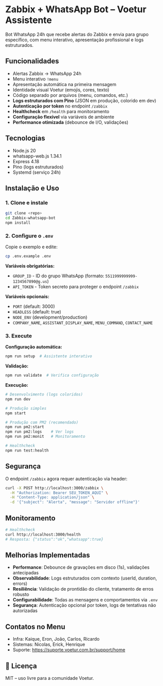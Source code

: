 #  Zabbix + WhatsApp Bot – Voetur Assistente

Bot WhatsApp 24h que recebe alertas do Zabbix e envia para grupo específico, com menu interativo, apresentação profissional e logs estruturados.

##  Funcionalidades
-  Alertas Zabbix → WhatsApp 24h  
-  Menu interativo `!menu`  
-  Apresentação automática na primeira mensagem  
-  Identidade visual Voetur (emojis, cores, texto)  
-  Código separado por arquivos (menu, comandos, etc.)  
-  **Logs estruturados com Pino** (JSON em produção, colorido em dev)
-  **Autenticação por token** no endpoint `/zabbix`
-  **Healthcheck** em `/health` para monitoramento
-  **Configuração flexível** via variáveis de ambiente
-  **Performance otimizada** (debounce de I/O, validações)

##  Tecnologias
- Node.js 20  
- whatsapp-web.js 1.34.1  
- Express 4.18  
- Pino (logs estruturados)
- Systemd (serviço 24h)  

##  Instalação e Uso

### 1. Clone e instale
```bash
git clone <repo>
cd Zabbix-whatsapp-bot
npm install
```

### 2. Configure o `.env`
Copie o exemplo e edite:
```bash
cp .env.example .env
```

**Variáveis obrigatórias:**
- `GROUP_ID` - ID do grupo WhatsApp (formato: `5511999999999-1234567890@g.us`)
- `API_TOKEN` - Token secreto para proteger o endpoint `/zabbix`

**Variáveis opcionais:**
- `PORT` (default: 3000)
- `HEADLESS` (default: true)
- `NODE_ENV` (development/production)
- `COMPANY_NAME`, `ASSISTANT_DISPLAY_NAME`, `MENU_COMMAND`, `CONTACT_NAME`

### 3. Execute

**Configuração automática:**
```bash
npm run setup  # Assistente interativo
```

**Validação:**
```bash
npm run validate  # Verifica configuração
```

**Execução:**
```bash
# Desenvolvimento (logs coloridos)
npm run dev

# Produção simples
npm start

# Produção com PM2 (recomendado)
npm run pm2:start
npm run pm2:logs    # Ver logs
npm run pm2:monit   # Monitoramento

# Healthcheck
npm run test:health
```

##  Segurança
O endpoint `/zabbix` agora requer autenticação via header:
```bash
curl -X POST http://localhost:3000/zabbix \
  -H "Authorization: Bearer SEU_TOKEN_AQUI" \
  -H "Content-Type: application/json" \
  -d '{"subject": "Alerta", "message": "Servidor offline"}'
```

##  Monitoramento
```bash
# Healthcheck
curl http://localhost:3000/health
# Resposta: {"status":"ok","whatsapp":true}
```

##  Melhorias Implementadas
- **Performance**: Debounce de gravações em disco (1s), validações antecipadas
- **Observabilidade**: Logs estruturados com contexto (userId, duration, errors)
- **Resiliência**: Validação de prontidão do cliente, tratamento de erros robusto
- **Configurabilidade**: Todas as mensagens e comportamentos via `.env`
- **Segurança**: Autenticação opcional por token, logs de tentativas não autorizadas  

##  Contatos no Menu
- Infra: Kaique, Eron, João, Carlos, Ricardo  
- Sistemas: Nicolas, Erick, Henrique  
- Suporte: https://suporte.voetur.com.br/support/home
## 📄 Licença
MIT – uso livre para a comunidade Voetur.
